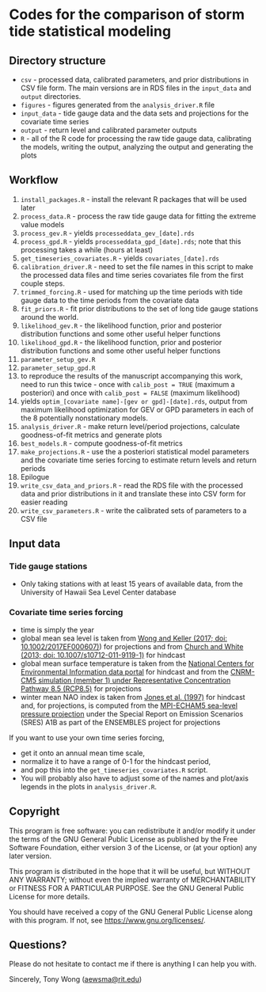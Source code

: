 # Codes for the comparison of storm tide statistical modeling

## Directory structure

* `csv` - processed data, calibrated parameters, and prior distributions in CSV file form. The main versions are in RDS files in the `input_data` and `output` directories.
* `figures` - figures generated from the `analysis_driver.R` file
* `input_data` - tide gauge data and the data sets and projections for the covariate time series
* `output` - return level and calibrated parameter outputs
* `R` - all of the R code for processing the raw tide gauge data, calibrating the models, writing the output, analyzing the output and generating the plots

## Workflow

1. `install_packages.R` - install the relevant R packages that will be used later
1. `process_data.R` - process the raw tide gauge data for fitting the extreme value models
  1. `process_gev.R` - yields `processeddata_gev_[date].rds`
  1. `process_gpd.R` - yields `processeddata_gpd_[date].rds`; note that this processing takes a while (hours at least)
  1. `get_timeseries_covariates.R` - yields `covariates_[date].rds`
1. `calibration_driver.R` - need to set the file names in this script to make the processed data files and time series covariates file from the first couple steps.
  1. `trimmed_forcing.R` - used for matching up the time periods with tide gauge data to the time periods from the covariate data
  1. `fit_priors.R` - fit prior distributions to the set of long tide gauge stations around the world.
  1. `likelihood_gev.R` - the likelihood function, prior and posterior distribution functions and some other useful helper functions
  1. `likelihood_gpd.R` - the likelihood function, prior and posterior distribution functions and some other useful helper functions
  1. `parameter_setup_gev.R`
  1. `parameter_setup_gpd.R`
  1. to reproduce the results of the manuscript accompanying this work, need to run this twice - once with `calib_post = TRUE` (maximum a posteriori) and once with `calib_post = FALSE` (maximum likelihood)
  1. yields `optim_[covariate name]-[gev or gpd]-[date].rds`, output from maximum likelihood optimization for GEV or GPD parameters in each of the 8 potentially nonstationary models.
1. `analysis_driver.R` - make return level/period projections, calculate goodness-of-fit metrics and generate plots
  1. `best_models.R` - compute goodness-of-fit metrics
  1. `make_projections.R` - use the a posteriori statistical model parameters and the covariate time series forcing to estimate return levels and return periods
1. Epilogue
  1. `write_csv_data_and_priors.R` - read the RDS file with the processed data and prior distributions in it and translate these into CSV form for easier reading
  1. `write_csv_parameters.R` - write the calibrated sets of parameters to a CSV file

## Input data

### Tide gauge stations

* Only taking stations with at least 15 years of available data, from the University of Hawaii Sea Level Center database

### Covariate time series forcing

* time is simply the year
* global mean sea level is taken from [Wong and Keller (2017; doi: 10.1002/2017EF000607)](https://agupubs.onlinelibrary.wiley.com/doi/abs/10.1002/2017EF000607)) for projections and from [Church and White (2013; doi: 10.1007/s10712-011-9119-1)](https://link.springer.com/article/10.1007/s10712-011-9119-1) for hindcast
* global mean surface temperature is taken from the [National Centers for Environmental Information data portal](http://www.ncdc.noaa.gov/cag/) for hindcast and from the [CNRM-CM5 simulation (member 1) under Representative Concentration Pathway 8.5 (RCP8.5)](http://cmip-pcmdi.llnl.gov/cmip5/) for projections
* winter mean NAO index is taken from [Jones et al. (1997)](https://doi.org/10.1002/(SICI)1097-0088(19971115)17:13%3C1433::AID-JOC203%3E3.0.CO;2-P) for hindcast and, for projections, is computed from the [MPI-ECHAM5 sea-level pressure projection](http://www.mpimet.mpg.de/fileadmin/models/echam/mpi_report_349.pdf) under the Special Report on Emission Scenarios (SRES) A1B as part of the ENSEMBLES project for projections

If you want to use your own time series forcing,
* get it onto an annual mean time scale,
* normalize it to have a range of 0-1 for the hindcast period,
* and pop this into the `get_timeseries_covariates.R` script.
* You will probably also have to adjust some of the names and plot/axis legends in the plots in `analysis_driver.R`.

## Copyright

 This program is free software: you can redistribute it and/or modify it under the terms of the GNU General Public License as published by the Free Software Foundation, either version 3 of the License, or (at your option) any later version.

 This program is distributed in the hope that it will be useful, but WITHOUT ANY WARRANTY; without even the implied warranty of MERCHANTABILITY or FITNESS FOR A PARTICULAR PURPOSE.  See the GNU General Public License for more details.

 You should have received a copy of the GNU General Public License along with this program.  If not, see <https://www.gnu.org/licenses/>.

## Questions?

Please do not hesitate to contact me if there is anything I can help you with.

Sincerely, Tony Wong (aewsma@rit.edu)
